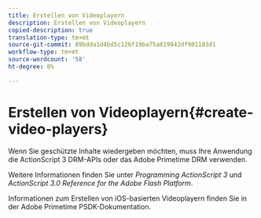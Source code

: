 ```yaml
---
title: Erstellen von Videoplayern
description: Erstellen von Videoplayern
copied-description: true
translation-type: tm+mt
source-git-commit: 89bdda1d4bd5c126f19ba75a819942df901183d1
workflow-type: tm+mt
source-wordcount: '58'
ht-degree: 0%

---
```



# Erstellen von Videoplayern{#create-video-players}

Wenn Sie geschützte Inhalte wiedergeben möchten, muss Ihre Anwendung die ActionScript 3 DRM-APIs oder das Adobe Primetime DRM verwenden.

Weitere Informationen finden Sie unter *Programming ActionScript 3* und *ActionScript 3.0 Reference for the Adobe Flash Platform*.

Informationen zum Erstellen von iOS-basierten Videoplayern finden Sie in der Adobe Primetime PSDK-Dokumentation.
